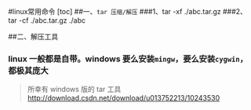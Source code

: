 #linux常用命令
[toc]
##一、`tar 压缩/解压`
###1、tar -xf ./abc.tar.gz
###2、tar -cf ./abc.tar.gz ./abc

##二、解压工具
### linux 一般都是自带。windows 要么安装`mingw`，要么安装`cygwin`，都极其庞大
>所幸有 windows 版的 tar 工具 http://download.csdn.net/download/u013752213/10243530


